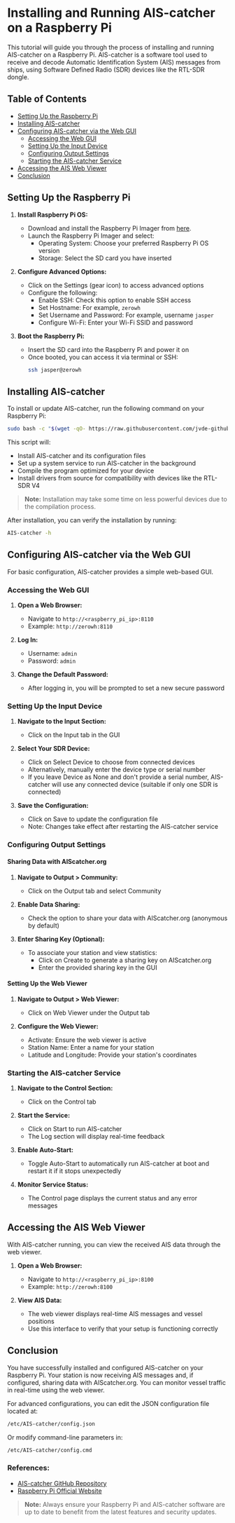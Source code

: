 # Installing and Running AIS-catcher on a Raspberry Pi

This tutorial will guide you through the process of installing and running AIS-catcher on a Raspberry Pi. AIS-catcher is a software tool used to receive and decode Automatic Identification System (AIS) messages from ships, using Software Defined Radio (SDR) devices like the RTL-SDR dongle.

## Table of Contents
- [Setting Up the Raspberry Pi](#setting-up-the-raspberry-pi)
- [Installing AIS-catcher](#installing-ais-catcher)
- [Configuring AIS-catcher via the Web GUI](#configuring-ais-catcher-via-the-web-gui)
  - [Accessing the Web GUI](#accessing-the-web-gui)
  - [Setting Up the Input Device](#setting-up-the-input-device)
  - [Configuring Output Settings](#configuring-output-settings)
  - [Starting the AIS-catcher Service](#starting-the-ais-catcher-service)
- [Accessing the AIS Web Viewer](#accessing-the-ais-web-viewer)
- [Conclusion](#conclusion)

## Setting Up the Raspberry Pi

1. **Install Raspberry Pi OS:**
   - Download and install the Raspberry Pi Imager from [here](https://www.raspberrypi.com/software/).
   - Launch the Raspberry Pi Imager and select:
     - Operating System: Choose your preferred Raspberry Pi OS version
     - Storage: Select the SD card you have inserted

2. **Configure Advanced Options:**
   - Click on the Settings (gear icon) to access advanced options
   - Configure the following:
     - Enable SSH: Check this option to enable SSH access
     - Set Hostname: For example, `zerowh`
     - Set Username and Password: For example, username `jasper`
     - Configure Wi-Fi: Enter your Wi-Fi SSID and password

3. **Boot the Raspberry Pi:**
   - Insert the SD card into the Raspberry Pi and power it on
   - Once booted, you can access it via terminal or SSH:
     ```bash
     ssh jasper@zerowh
     ```

## Installing AIS-catcher

To install or update AIS-catcher, run the following command on your Raspberry Pi:

```bash
sudo bash -c "$(wget -qO- https://raw.githubusercontent.com/jvde-github/AIS-catcher/main/scripts/aiscatcher-install)"
```

This script will:
- Install AIS-catcher and its configuration files
- Set up a system service to run AIS-catcher in the background
- Compile the program optimized for your device
- Install drivers from source for compatibility with devices like the RTL-SDR V4

> **Note:** Installation may take some time on less powerful devices due to the compilation process.

After installation, you can verify the installation by running:
```bash
AIS-catcher -h
```

## Configuring AIS-catcher via the Web GUI

For basic configuration, AIS-catcher provides a simple web-based GUI.

### Accessing the Web GUI

1. **Open a Web Browser:**
   - Navigate to `http://<raspberry_pi_ip>:8110`
   - Example: `http://zerowh:8110`

2. **Log In:**
   - Username: `admin`
   - Password: `admin`

3. **Change the Default Password:**
   - After logging in, you will be prompted to set a new secure password

### Setting Up the Input Device

1. **Navigate to the Input Section:**
   - Click on the Input tab in the GUI

2. **Select Your SDR Device:**
   - Click on Select Device to choose from connected devices
   - Alternatively, manually enter the device type or serial number
   - If you leave Device as None and don't provide a serial number, AIS-catcher will use any connected device (suitable if only one SDR is connected)

3. **Save the Configuration:**
   - Click on Save to update the configuration file
   - Note: Changes take effect after restarting the AIS-catcher service

### Configuring Output Settings

#### Sharing Data with AIScatcher.org

1. **Navigate to Output > Community:**
   - Click on the Output tab and select Community

2. **Enable Data Sharing:**
   - Check the option to share your data with AIScatcher.org (anonymous by default)

3. **Enter Sharing Key (Optional):**
   - To associate your station and view statistics:
     - Click on Create to generate a sharing key on AIScatcher.org
     - Enter the provided sharing key in the GUI

#### Setting Up the Web Viewer

1. **Navigate to Output > Web Viewer:**
   - Click on Web Viewer under the Output tab

2. **Configure the Web Viewer:**
   - Activate: Ensure the web viewer is active
   - Station Name: Enter a name for your station
   - Latitude and Longitude: Provide your station's coordinates

### Starting the AIS-catcher Service

1. **Navigate to the Control Section:**
   - Click on the Control tab

2. **Start the Service:**
   - Click on Start to run AIS-catcher
   - The Log section will display real-time feedback

3. **Enable Auto-Start:**
   - Toggle Auto-Start to automatically run AIS-catcher at boot and restart it if it stops unexpectedly

4. **Monitor Service Status:**
   - The Control page displays the current status and any error messages

## Accessing the AIS Web Viewer

With AIS-catcher running, you can view the received AIS data through the web viewer.

1. **Open a Web Browser:**
   - Navigate to `http://<raspberry_pi_ip>:8100`
   - Example: `http://zerowh:8100`

2. **View AIS Data:**
   - The web viewer displays real-time AIS messages and vessel positions
   - Use this interface to verify that your setup is functioning correctly

## Conclusion

You have successfully installed and configured AIS-catcher on your Raspberry Pi. Your station is now receiving AIS messages and, if configured, sharing data with AIScatcher.org. You can monitor vessel traffic in real-time using the web viewer.

For advanced configurations, you can edit the JSON configuration file located at:
```bash
/etc/AIS-catcher/config.json
```

Or modify command-line parameters in:
```bash
/etc/AIS-catcher/config.cmd
```

### References:
- [AIS-catcher GitHub Repository](https://github.com/jvde-github/AIS-catcher)
- [Raspberry Pi Official Website](https://www.raspberrypi.com/)

> **Note:** Always ensure your Raspberry Pi and AIS-catcher software are up to date to benefit from the latest features and security updates.
